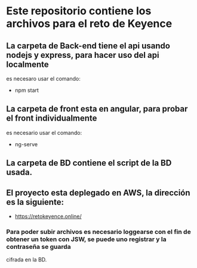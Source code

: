 # Este repositorio contiene los archivos para el reto de Keyence
## La carpeta de Back-end  tiene el api usando nodejs y express, para hacer uso del api localmente
es necesaro usar el comando:
- npm start

## La carpeta de front esta en angular, para probar el front individualmente
es necesario usar el comando:
- ng-serve

## La carpeta de BD contiene el script de la BD usada.

## El proyecto esta deplegado en AWS, la dirección es la siguiente:
- https://retokeyence.online/

### Para poder subir archivos es necesario loggearse con el fin de obtener un token con JSW, se puede uno registrar y la contraseña se guarda
cifrada en la BD.
